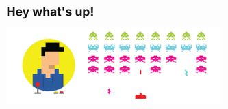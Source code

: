 # Hey what's up!

<img src="https://raw.githubusercontent.com/hectorjarquin/hectorjarquin/gh-pages/github-spade-invaders.png" alt="front-end stuff">
